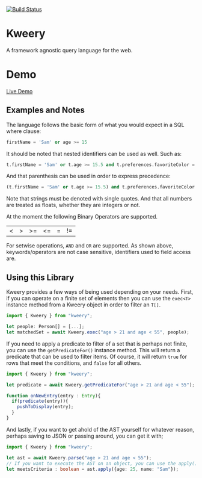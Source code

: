 [![Build Status](https://travis-ci.com/Herlitzd/kweery.svg?branch=master)](https://travis-ci.com/Herlitzd/kweery)

# Kweery
A framework agnostic query language for the web.

# Demo
[Live Demo](https://kweery.devonherlitz.solutions)


## Examples and Notes
The language follows the basic form of what you would expect in a SQL where clause:

```sql
firstName = 'Sam' or age >= 15
```

It should be noted that nested identifiers can be used as well. Such as:
```sql
t.firstName = 'Sam' or t.age >= 15.5 and t.preferences.favoriteColor = 'Red'
```

And that parenthesis can be used in order to express precedence:
```sql
(t.firstName = 'Sam' or t.age >= 15.5) and t.preferences.favoriteColor = 'Red'
```

Note that strings must be denoted with single quotes. And that all numbers are treated as floats, whether they are integers or not.

At the moment the following Binary Operators are supported.

|||||||
|:--:|:--:|:--:|:--:|:--:|:--:|
| < | > | >= | <= | = | != |

For setwise operations, `AND` and `OR` are supported. As shown above, keywords/operators are not case sensitive, identifiers used to field access are.

## Using this Library
Kweery provides a few ways of being used depending on your needs.
First, if you can operate on a finite set of elements then you can use the `exec<T>` instance method from a Kweery object in order to filter an `T[]`.

```ts
import { Kweery } from "kweery";

let people: Person[] = [...];
let matchedSet = await Kweery.exec("age > 21 and age < 55", people);
```

If you need to apply a predicate to filter of a set that is perhaps not finite, you can use the `getPredicateFor()` instance method. This will return a predicate that can be used to filter items. Of course, it will return `true` for rows that meet the conditions, and `false` for all others.

```ts
import { Kweery } from "kweery";

let predicate = await Kweery.getPredicateFor("age > 21 and age < 55");

function onNewEntry(entry : Entry){
  if(predicate(entry)){
    pushToDisplay(entry);
  }
}
```

And lastly, if you want to get ahold of the AST yourself for whatever reason, perhaps saving to JSON or passing around, you can get it with;
```ts
import { Kweery } from "kweery";

let ast = await Kweery.parse("age > 21 and age < 55");
// If you want to execute the AST on an object, you can use the apply() method.
let meetsCriteria : boolean = ast.apply({age: 25, name: "Sam"});
```